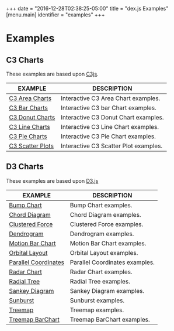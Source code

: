 +++
date = "2016-12-28T02:38:25-05:00"
title = "dex.js Examples"
[menu.main]
  identifier = "examples"
+++

# Examples

## C3 Charts

These examples are based upon [C3js](https://c3js.org).

| EXAMPLE | DESCRIPTION |
|---------|-------------|
| [C3 Area Charts](/examples/charts/c3/AreaChart.html) | Interactive C3 Area Chart examples. |
| [C3 Bar Charts](/examples/charts/c3/BarChart.html) | Interactive C3 bar Chart examples. |
| [C3 Donut Charts](/examples/charts/c3/DonutChart.html) | Interactive C3 Donut Chart examples. |
| [C3 Line Charts](/examples/charts/c3/LineChart.html) | Interactive C3 Line Chart examples. |
| [C3 Pie Charts](/examples/charts/c3/PieChart.html) | Interactive C3 Pie Chart examples. |
| [C3 Scatter Plots](/examples/charts/c3/ScatterPlot.html) | Interactive C3 Scatter Plot examples. |

## D3 Charts

These examples are based upon [D3.js](http://d3js.org)

| EXAMPLE | DESCRIPTION |
|---------|-------------|
| [Bump Chart](/examples/charts/d3/BumpChart.html) | Bump Chart examples. |
| [Chord Diagram](/examples/charts/d3/Chord.html) | Chord Diagram examples. |
| [Clustered Force](/examples/charts/d3/ClusteredForce.html) | Clustered Force examples. |
| [Dendrogram](/examples/charts/d3/Dendrogram.html) | Dendrogram examples. |
| [Motion Bar Chart](/examples/charts/d3/MotionBarChart.html) | Motion Bar Chart examples. |
| [Orbital Layout](/examples/charts/d3/OrbitalLayout.html) | Orbital Layout examples. |
| [Parallel Coordinates](/examples/charts/d3/ParallelCoordinates.html) | Parallel Coordinates examples. |
| [Radar Chart](/examples/charts/d3/RadarChart.html) | Radar Chart examples. |
| [Radial Tree](/examples/charts/d3/RadialTree.html) | Radial Tree examples. |
| [Sankey Diagram](/examples/charts/d3/Sankey.html) | Sankey Diagram examples. |
| [Sunburst](/examples/charts/d3/Sunburst.html) | Sunburst examples. |
| [Treemap](/examples/charts/d3/Treemap.html) | Treemap examples. |
| [Treemap BarChart](/examples/charts/d3/TreemapBarChart.html) | Treemap BarChart examples. |
